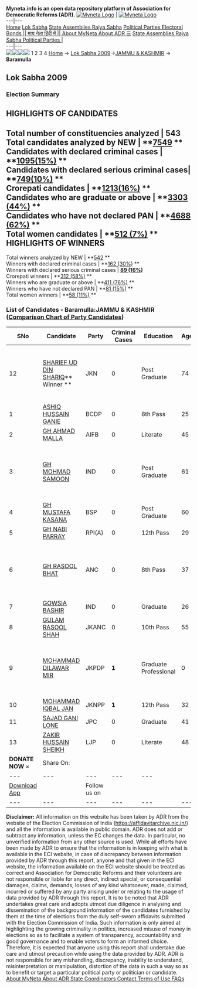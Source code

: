 **Myneta.info is an open data repository platform of Association for Democratic Reforms (ADR).**
[![Myneta Logo](https://www.myneta.info/lib/img/myneta-logo.png)](https://www.myneta.info/) | [![Myneta Logo](https://www.myneta.info/lib/img/adr-logo.png)](https://adrindia.org)  
---|---  
[Home](https://www.myneta.info/) [Lok Sabha](https://www.myneta.info/#ls "Lok Sabha") [ State Assemblies ](https://www.myneta.info/#sa "State Assemblies") [Rajya Sabha](https://www.myneta.info/#rs "Rajya Sabha") [Political Parties ](https://www.myneta.info/party "Political Parties") [ Electoral Bonds ](https://www.myneta.info/electoral_bonds "Electoral Bonds") [ || माय नेता हिंदी में || ](https://translate.google.co.in/translate?prev=hp&hl=en&js=y&u=www.myneta.info&sl=en&tl=hi&history_state0=) [ About MyNeta ](https://adrindia.org/content/about-myneta) [ About ADR ](https://adrindia.org/about-adr/who-we-are) [☰](javascript:void\(0\))
[ State Assemblies ](https://www.myneta.info/#sa "State Assemblies") [ Rajya Sabha ](https://www.myneta.info/#rs "Rajya Sabha") [ Political Parties ](https://www.myneta.info/party "Political Parties")
|   
---|---  
![](https://www.myneta.info/lib/img/banner/banner-1.png)![](https://www.myneta.info/lib/img/banner/banner-2.png)![](https://www.myneta.info/lib/img/banner/banner-3.png)![](https://www.myneta.info/lib/img/banner/banner-4.png)
1  2  3  4 
[Home](https://www.myneta.info/) → [Lok Sabha 2009](https://www.myneta.info/ls2009/)→[JAMMU & KASHMIR](https://www.myneta.info/ls2009/index.php?action=show_constituencies&state_id=9) → **Baramulla**
### 
## Lok Sabha 2009
###  Election Summary 
HIGHLIGHTS OF CANDIDATES  
---  
Total number of constituencies analyzed |  543   
Total candidates analyzed by NEW | **[7549](https://www.myneta.info/ls2009/index.php?action=summary&subAction=candidates_analyzed&sort=candidate#summary) **  
Candidates with declared criminal cases | **[1095(15%)](https://www.myneta.info/ls2009/index.php?action=summary&subAction=crime&sort=candidate#summary) **  
Candidates with declared serious criminal cases| **[749(10%)](https://www.myneta.info/ls2009/index.php?action=summary&subAction=serious_crime&sort=candidate#summary) **  
Crorepati candidates | **[1213(16%)](https://www.myneta.info/ls2009/index.php?action=summary&subAction=crorepati&sort=candidate#summary) **  
Candidates who are graduate or above | **[3303 (44%)](https://www.myneta.info/ls2009/index.php?action=summary&subAction=education&sort=candidate#summary) **  
Candidates who have not declared PAN | **[4688 (62%)](https://www.myneta.info/ls2009/index.php?action=summary&subAction=without_pan&sort=candidate#summary) **  
Total women candidates | **[512 (7%)](https://www.myneta.info/ls2009/index.php?action=summary&subAction=women_candidate&sort=candidate#summary) **  
HIGHLIGHTS OF WINNERS  
---  
Total winners analyzed by NEW | **[542](https://www.myneta.info/ls2009/index.php?action=summary&subAction=winner_analyzed&sort=candidate#summary) **  
Winners with declared criminal cases | **[162 (30%)](https://www.myneta.info/ls2009/index.php?action=summary&subAction=winner_crime&sort=candidate#summary) **  
Winners with declared serious criminal cases | **[89 (16%)](https://www.myneta.info/ls2009/index.php?action=summary&subAction=winner_serious_crime&sort=candidate#summary)**  
Crorepati winners | **[312 (58%)](https://www.myneta.info/ls2009/index.php?action=summary&subAction=winner_crorepati&sort=candidate#summary) **  
Winners who are graduate or above | **[411 (76%)](https://www.myneta.info/ls2009/index.php?action=summary&subAction=winner_education&sort=candidate#summary) **  
Winners who have not declared PAN | **[81 (15%)](https://www.myneta.info/ls2009/index.php?action=summary&subAction=winner_without_pan&sort=candidate#summary) **  
Total women winners | **[58 (11%)](https://www.myneta.info/ls2009/index.php?action=summary&subAction=winner_women&sort=candidate#summary) **  
### List of Candidates - Baramulla:JAMMU & KASHMIR ([Comparison Chart of Party Candidates](https://www.myneta.info/ls2009/comparisonchart.php?constituency_id=462))
SNo | Candidate| Party| Criminal Cases| Education| Age| Total Assets| Liabilities  
---|---|---|---|---|---|---|---  
12  | [SHARIEF UD DIN SHARIQ](https://www.myneta.info/ls2009/candidate.php?candidate_id=7848)** Winner ** | JKN | 0 | Post Graduate| 74 | ![](https://myneta.info/image_v2.php?myneta_folder=ls2009&candidate_id=7848&col=ta) | ![](https://myneta.info/image_v2.php?myneta_folder=ls2009&candidate_id=7848&col=lia)  
1  | [ASHIQ HUSSAIN GANIE](https://www.myneta.info/ls2009/candidate.php?candidate_id=7854) | BCDP | 0 | 8th Pass| 25 | Rs 2,00,000 ~ 2 Lacs+ | Rs 0 ~   
2  | [GH AHMAD MALLA](https://www.myneta.info/ls2009/candidate.php?candidate_id=7855) | AIFB | 0 | Literate| 45 | Rs 4,00,000 ~ 4 Lacs+ | Rs 0 ~   
3  | [GH MOHMAD SAMOON](https://www.myneta.info/ls2009/candidate.php?candidate_id=7859) | IND | 0 | Post Graduate| 61 | ![](https://myneta.info/image_v2.php?myneta_folder=ls2009&candidate_id=7859&col=ta) | ![](https://myneta.info/image_v2.php?myneta_folder=ls2009&candidate_id=7859&col=lia)  
4  | [GH MUSTAFA KASANA](https://www.myneta.info/ls2009/candidate.php?candidate_id=7849) | BSP | 0 | Post Graduate| 60 | Rs 8,00,000 ~ 8 Lacs+ | Rs 0 ~   
5  | [GH NABI PARRAY](https://www.myneta.info/ls2009/candidate.php?candidate_id=7858) | RPI(A) | 0 | 12th Pass| 29 | Nil | Rs 0 ~   
6  | [GH RASOOL BHAT](https://www.myneta.info/ls2009/candidate.php?candidate_id=7856) | ANC | 0 | 8th Pass| 37 | ![](https://myneta.info/image_v2.php?myneta_folder=ls2009&candidate_id=7856&col=ta) | ![](https://myneta.info/image_v2.php?myneta_folder=ls2009&candidate_id=7856&col=lia)  
7  | [GOWSIA BASHIR](https://www.myneta.info/ls2009/candidate.php?candidate_id=7860) | IND | 0 | Graduate| 26 | Rs 2,10,50,000 ~ 2 Crore+ | Rs 0 ~   
8  | [GULAM RASOOL SHAH](https://www.myneta.info/ls2009/candidate.php?candidate_id=7857) | JKANC | 0 | 10th Pass| 55 | Rs 17,37,000 ~ 17 Lacs+ | Rs 0 ~   
9  | [MOHAMMAD DILAWAR MIR](https://www.myneta.info/ls2009/candidate.php?candidate_id=7851) | JKPDP | **1** | Graduate Professional| 0 | ![](https://myneta.info/image_v2.php?myneta_folder=ls2009&candidate_id=7851&col=ta) | ![](https://myneta.info/image_v2.php?myneta_folder=ls2009&candidate_id=7851&col=lia)  
10  | [MOHAMMAD IQBAL JAN](https://www.myneta.info/ls2009/candidate.php?candidate_id=7850) | JKNPP | **1** | 12th Pass| 32 | Rs 5,000 ~ 5 Thou+ | Rs 10,00,000 ~ 10 Lacs+  
11  | [SAJAD GANI LONE](https://www.myneta.info/ls2009/candidate.php?candidate_id=7853) | JPC | 0 | Graduate| 41 | Rs 1,11,81,313 ~ 1 Crore+ | Rs 0 ~   
13  | [ZAKIR HUSSAIN SHEIKH](https://www.myneta.info/ls2009/candidate.php?candidate_id=7852) | LJP | 0 | Literate| 48 | Nil | Rs 0 ~   
|  **DONATE NOW** × |  Share On:  | [](https://api.whatsapp.com/send?text=https%3A%2F%2Fmyneta.info%2Fpunjab2022%2Findex.php%3Faction%3Dshow_constituencies%26state_id%3D19) | [](https://www.facebook.com/sharer/sharer.php?u=https%3A%2F%2Fmyneta.info%2Fpunjab2022%2Findex.php%3Faction%3Dshow_constituencies%26state_id%3D19) | [](https://twitter.com/share?url=https%3A%2F%2Fmyneta.info%2Fpunjab2022%2Findex.php%3Faction%3Dshow_constituencies%26state_id%3D19)  
---|---|---|---|---  
| [ Download App ](https://play.google.com/store/apps/details?id=com.webrosoft.myneta1&pcampaignid=pcampaignidMKT-Other-global-all-co-prtnr-py-PartBadge-Mar2515-1) | [](https://play.google.com/store/apps/details?id=com.webrosoft.myneta1&pcampaignid=pcampaignidMKT-Other-global-all-co-prtnr-py-PartBadge-Mar2515-1) |  Follow us on  | [](https://www.facebook.com/adrindia.org/) | [](https://twitter.com/adrspeaks) | [](https://groups.google.com/g/national-election-watch?hl=en&pli=1) | [](https://www.instagram.com/adrspeaks/) | [](https://www.youtube.com/user/adrspeaks) | [](https://sharechat.com/profile/adrspeaks)  
---|---|---|---|---|---|---|---|---  
**Disclaimer:** All information on this website has been taken by ADR from the website of the Election Commission of India (https://affidavitarchive.nic.in/) and all the information is available in public domain. ADR does not add or subtract any information, unless the EC changes the data. In particular, no unverified information from any other source is used. While all efforts have been made by ADR to ensure that the information is in keeping with what is available in the ECI website, in case of discrepancy between information provided by ADR through this report, anyone and that given in the ECI website, the information available on the ECI website should be treated as correct and Association for Democratic Reforms and their volunteers are not responsible or liable for any direct, indirect special, or consequential damages, claims, demands, losses of any kind whatsoever, made, claimed, incurred or suffered by any party arising under or relating to the usage of data provided by ADR through this report. It is to be noted that ADR undertakes great care and adopts utmost due diligence in analysing and dissemination of the background information of the candidates furnished by them at the time of elections from the duly self-sworn affidavits submitted with the Election Commission of India. Such information is only aimed at highlighting the growing criminality in politics, increased misuse of money in elections so as to facilitate a system of transparency, accountability and good governance and to enable voters to form an informed choice. Therefore, it is expected that anyone using this report shall undertake due care and utmost precaution while using the data provided by ADR. ADR is not responsible for any mishandling, discrepancy, inability to understand, misinterpretation or manipulation, distortion of the data in such a way so as to benefit or target a particular political party or politician or candidate. 
[ About MyNeta ](https://adrindia.org/content/about-myneta) [ About ADR ](https://adrindia.org/about-adr/who-we-are) [ State Coordinators ](https://adrindia.org/about-adr/state-coordinators) [ Contact ](https://adrindia.org/contact-us) [ Terms of Use ](https://adrindia.org/content/adr-terms-use) [ FAQs ](https://adrindia.org/content/faqs)
